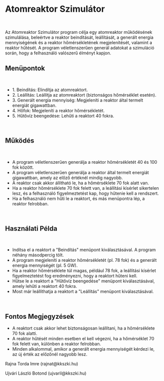 <h1>Atomreaktor Szimulátor</h1>
<br>
<p>Az Atomreaktor Szimulátor program célja egy atomreaktor működésének szimulálása, beleértve a reaktor beindítását, leállítását, a generált energia mennyiségének és a reaktor hőmérsékletének megjelenítését, valamint a reaktor hűtését. A program véletlenszerűen generál adatokat a szimuláció során, hogy a felhasználó valószerű élményt kapjon.</p>

<h2>Menüpontok</h2>
<br>
<ul>
<li>1. Beindítás: Elindítja az atomreaktort.</li>
<li>2. Leállítás: Leállítja az atomreaktort (biztonságos hőmérséklet esetén).</li>
<li>3. Generált energia mennyiség: Megjeleníti a reaktor által termelt energiát gigawattban.</li>
<li>4. Hőfok: Megjeleníti a reaktor hőmérsékletét.</li>
<li>5. Hűtővíz beengedése: Lehűti a reaktort 40 fokra.</li>
</ul>
<br>
<h2>Működés</h2>
<br>
<ul>
<li>A program véletlenszerűen generálja a reaktor hőmérsékletét 40 és 100 fok között.</li>
<li>A program véletlenszerűen generálja a reaktor által termelt energiát gigawattban, amely az előző értéknél mindig nagyobb.</li>
<li>A reaktor csak akkor állítható le, ha a hőmérséklete 70 fok alatt van.</li>
<li>Ha a reaktor hőmérséklete 70 fok felett van, a leállítási kísérlet sikertelen lesz, és a felhasználó figyelmeztetést kap, hogy hűtenie kell a rendszert.</li>
<li>Ha a felhasználó nem hűti le a reaktort, és más menüpontra lép, a reaktor felrobban.</li>
</ul>
<br>
<h2>Használati Példa</h2>
<br>
<ul>
<li>Indítsa el a reaktort a "Beindítás" menüpont kiválasztásával. A program néhány másodpercig tölt.</li>
<li>A program megjeleníti a reaktor hőmérsékletét (pl. 78 fok) és a generált energia mennyiségét (pl. 5 GW).</li>
<li>Ha a reaktor hőmérséklete túl magas, például 78 fok, a leállítási kísérlet figyelmeztetést fog eredményezni, hogy a reaktort hűteni kell.</li>
<li>Hűtse le a reaktort a "Hűtővíz beengedése" menüpont kiválasztásával, amely lehűti a reaktort 40 fokra.</li>
<li>Most már leállíthatja a reaktort a "Leállítás" menüpont kiválasztásával.</li>
</ul>
<br>
<h2>Fontos Megjegyzések</h2>
<ul>
<li>A reaktort csak akkor lehet biztonságosan leállítani, ha a hőmérséklete 70 fok alatti.</li>
<li>A reaktor hűtését minden esetben el kell végezni, ha a hőmérséklet 70 fok felett van, különben a reaktor felrobban.</li>
<li>Minden alkalommal, amikor a generált energia mennyiségét kérdezi le, az új érték az előzőnél nagyobb lesz.</li>
</ul>

<p>Rajna Torda Imre (rajnat@kkszki.hu)</p>
<p>Ujvári László Botond (ujvaril@kkszki.hu)</p>
